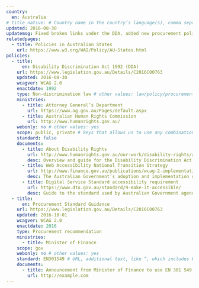 ```yaml
---
country:
  en: Australia
# title_native: # Country name in the country’s language(s), comma separated. For Switzerland: Schweiz, Suisse, Svizzera, Svizra
updated: 2016-08-30
updatemsg: Fixed broken links under the DDA, added new procurement policy announced by the Minister of Finance.
relatedpages:
  - title: Policies in Australian States
    url: https://www.w3.org/WAI/Policy/AU-States.html
policies:
  - title:
      en: Disability Discrimination Act 1992 (DDA)
    url: https://www.legislation.gov.au/Details/C2016C00763
    updated: 2016-08-30
    wcagver: WCAG 2.0
    enactdate: 1992
    type: Non-discrimination law # other values: law/policy/procurement
    ministries:
      - title: Attorney General’s Department
        url: https://www.ag.gov.au/Pages/default.aspx
      - title: Australian Human Rights Commission
        url: http://www.humanrights.gov.au/
    webonly: no # other values: yes
    scope: public, private # keys that allows us to use any combination
    standard: false
    documents:
      - title: About Disability Rights
        url: http://www.humanrights.gov.au/our-work/disability-rights/about-disability-rights
        desc: Overview and guide for the Disability Discrimination Act
      - title: Web Accessibility National Transition Strategy
        url: http://www.finance.gov.au/publications/wcag-2-implementation/
        desc: The Australian Government’s adoption and implementation of Web content Accessibility Guidelines version 2.0 (WCAG 2.0)
      - title: Digital Service Standard accessibility requirement
        url: https://www.dto.gov.au/standard/9-make-it-accessible/
        desc: Guide to the standard used by Australian Government agencies for digital services.
  - title:  
      en: Procurement Standard Guidance
    url: https://www.legislation.gov.au/Details/C2016C00763
    updated: 2016-10-01
    wcagver: WCAG 2.0
    enactdate: 2016
    type: Procurement recommendation
    ministries:
      - title: Minister of Finance
    scope: gov
    webonly: no # other values: yes
    standard: EN301549 # URL, additional text, like “, which includes WCAG 2.0 verbatim without modifications for Web content, and WCAG 2.0 as interpreted by WCAG2ICT for non-Web documentation and software.” is taken programatically from the standards.yaml document in _data to avoid different text for the same content.
    documents:
      - title: Announcement from Minister of Finance to use EN 301 549 standard as ICT procurement standard
        url: http://example.com
---
```

